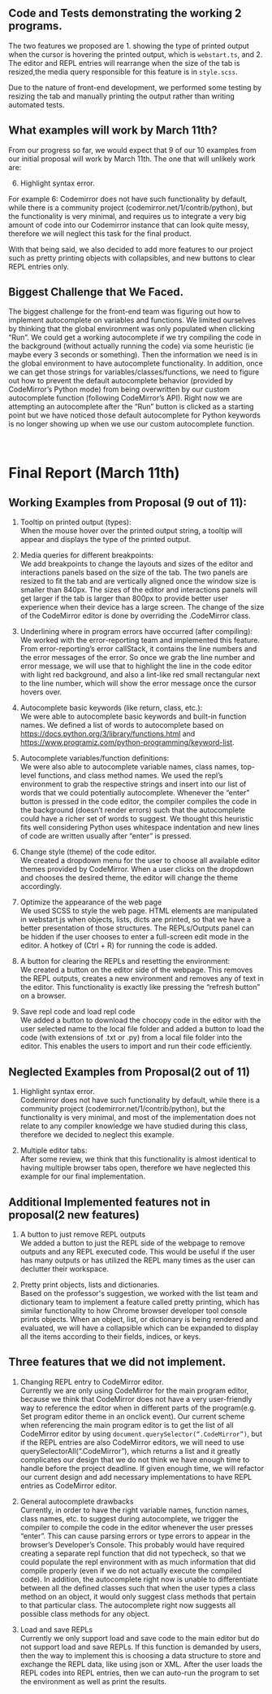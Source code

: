 ## Code and Tests demonstrating the working 2 programs. 
The two features we proposed are 1. showing the type of printed output when the cursor is hovering the printed output, which is `webstart.ts`, and 2. The editor and REPL entries will rearrange when the size of the tab is resized,the media query responsible for this feature is in `style.scss`. 

Due to the nature of front-end development, we performed some testing by resizing the tab and manually printing the output rather than writing automated tests. 


## What examples will work by March 11th? 
From our progress so far, we would expect that 9 of our 10 examples from our initial proposal will work by March 11th. The one that will unlikely work are: 

6. Highlight syntax error. 

For example 6: Codemirror does not have such functionality by default, while there is a community project (codemirror.net/1/contrib/python), but the functionality is very minimal, and requires us to integrate a very big amount of code into our Codemirror instance that can look quite messy, therefore we will neglect this task for the final product. 

With that being said, we also decided to add more features to our project such as pretty printing objects with collapsibles, and new buttons to clear REPL entries only. 


## Biggest Challenge that We Faced. 

The biggest challenge for the front-end team was figuring out how to implement autocomplete on variables and functions. We limited ourselves by thinking that the global environment was only populated when clicking “Run”. We could get a working autocomplete if we try compiling the code in the background (without actually running the code) via some heuristic (ie maybe every 3 seconds or something). Then the information we need is in the global environment to have autocomplete functionality. In addition, once we can get those strings for variables/classes/functions, we need to figure out how to prevent the default autocomplete behavior (provided by CodeMirror’s Python mode) from being overwritten by our custom autocomplete function (following CodeMirror’s API). Right now we are attempting an autocomplete after the “Run” button is clicked as a starting point but we have noticed those default autocomplete for Python keywords is no longer showing up when we use our custom autocomplete function.

<br>

# Final Report (March 11th)

## Working Examples from Proposal (9 out of 11): 
1. Tooltip on printed output (types): <br>
When the mouse hover over the printed output string, a tooltip will appear and displays the type of the printed output. 

2. Media queries for different breakpoints: <br>
We add breakpoints to change the layouts and sizes of the editor and interactions panels based on the size of the tab. The two panels are resized to fit the tab and are vertically aligned once the window size is smaller than 840px. The sizes of the editor and interactions panels will get larger if the tab is larger than 800px to provide better user experience when their device has a large screen. The change of the size of the CodeMirror editor is done by overriding the .CodeMirror class.



3. Underlining where in program errors have occurred (after compiling): <br>
We worked with the error-reporting team and implemented this feature. From error-reporting’s error callStack, it contains the line numbers and the error messages of the error. So once we grab the line number and error message, we will use that to highlight the line in the code editor with light red background, and also a lint-like red small rectangular next to the line number, which will show the error message once the cursor hovers over. 


4. Autocomplete basic keywords (like return, class, etc.): <br>
We were able to autocomplete basic keywords and built-in function names. We defined a list of words to autocomplete based on https://docs.python.org/3/library/functions.html and https://www.programiz.com/python-programming/keyword-list.



5. Autocomplete variables/function definitions:<br>
We were also able to autocomplete variable names, class names, top-level functions, and class method names. We used the repl’s environment to grab the respective strings and insert into our list of words that we could potentially autocomplete. Whenever the “enter” button is pressed in the code editor, the compiler compiles the code in the background (doesn’t render errors) such that the autocomplete could have a richer set of words to suggest. We thought this heuristic fits well considering Python uses whitespace indentation and new lines of code are written usually after “enter” is pressed.



6. Change style (theme) of the code editor. <br>
We created a dropdown menu for the user to choose all available editor themes provided by CodeMirror. When a user clicks on the dropdown and chooses the desired theme, the editor will change the theme accordingly. 



7. Optimize the appearance of the web page<br>
We used SCSS to style the web page.  HTML elements are manipulated in webstart.js when objects, lists, dicts are printed, so that we have a better presentation of those structures.  The REPLs/Outputs panel can be hidden if the user chooses to enter a full-screen edit mode in the editor. A hotkey of (Ctrl + R) for running the code is added.


8. A button for clearing the REPLs and resetting the environment: <br>
We created a button on the editor side of the webpage. This removes the REPL outputs, creates a new environment and removes any of text in the editor. This functionality is exactly like pressing the “refresh button” on a browser.




9. Save repl code and load repl code<br>
We added a button to download the chocopy code in the editor with the user selected name to the local file folder and added a button to load the code (with extensions of .txt or .py) from a local file folder into the editor. This enables the users to import and run their code efficiently.


## Neglected Examples from Proposal(2 out of 11)
1. Highlight syntax error. <br>
Codemirror does not have such functionality by default, while there is a community project (codemirror.net/1/contrib/python), but the functionality is very minimal, and most of the implementation does not relate to any compiler knowledge we have studied during this class, therefore we decided to neglect this example. 

2. Multiple editor tabs: <br>
After some review, we think that this functionality is almost identical to having multiple browser tabs open, therefore we have neglected this example for our final implementation. 



## Additional Implemented features not in proposal(2 new features)


1. A button to just remove REPL outputs<br>
We added a button to just the REPL side of the webpage to remove outputs and any REPL executed code. This would be useful if the user has many outputs or has utilized the REPL many times as the user can declutter their workspace.

2. Pretty print objects, lists and dictionaries. <br>
Based on the professor's suggestion, we worked with the list team and dictionary team to implement a feature called pretty printing, which has similar functionality to how Chrome browser developer tool console prints objects. 
When an object, list, or dictionary is being rendered and evaluated, we will have a collapsible which can be expanded to display all the items according to their fields, indices, or keys. 





## Three features that we did not implement. 

1. Changing REPL entry to CodeMirror editor. <br>
Currently we are only using CodeMirror for the main program editor, because we think that CodeMirror does not have a very user-friendly way to reference the editor when in different parts of the program(e.g. Set program editor theme in an onclick event). Our current scheme when referencing the main program editor is to get the list of all CodeMirror editor by using `document.querySelector(“.CodeMirror”)`, but if the REPL entries are also CodeMirror editors, we will need to use querySelectorAll(“.CodeMirror”), which returns a list and it greatly complicates our design that we do not think we have enough time to handle before the project deadline. If given enough time, we will refactor our current design and add necessary implementations to have REPL entries as CodeMirror editor. 

2. General autocomplete drawbacks <br>
Currently, in order to have the right variable names, function names, class names, etc. to suggest during autocomplete, we trigger the compiler to compile the code in the editor whenever the user presses “enter”. This can cause parsing errors or type errors to appear in the browser’s Developer’s Console. This probably would have required creating a separate repl function that did not typecheck, so that we could populate the repl environment with as much information that did compile properly (even if we do not actually execute the compiled code).
In addition, the autocomplete right now is unable to differentiate between all the defined classes such that when the user types a class method on an object, it would only suggest class methods that pertain to that particular class. The autocomplete right now suggests all possible class methods for any object.

3. Load and save REPLs<br>
Currently we only support load and save code to the main editor but do not support load and save REPLs. If this function is demanded by users, then the way to implement this is choosing a data structure to store and exchange the REPL data, like using json or XML. After the user loads the REPL codes into REPL entries, then we can auto-run the program to set the environment as well as print the results.
